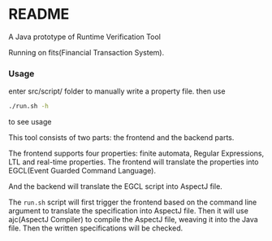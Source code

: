 # README
A Java prototype of Runtime Verification Tool

Running on fits(Financial Transaction System).

### Usage
enter src/script/ folder to manually write a property file.
then use
```sh
./run.sh -h 
```
to see usage

This tool consists of two parts: the frontend and the backend parts.

The frontend supports four properties: finite automata, Regular Expressions, LTL and real-time properties. The frontend will translate the properties into EGCL(Event Guarded Command Language).

And the backend will translate the EGCL script into AspectJ file. 

The `run.sh` script will first trigger the frontend based on the command line argument to translate the specification into AspectJ file. Then it will use ajc(AspectJ Compiler) to compile the AspectJ file, weaving it into the Java file. Then the written specifications will be checked.